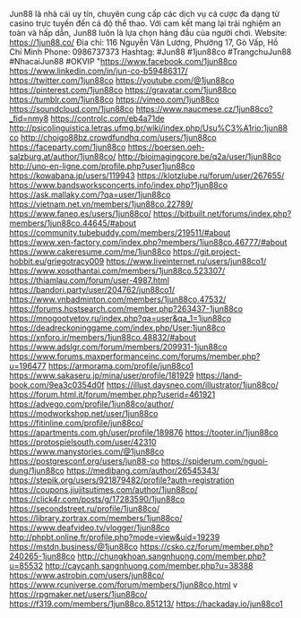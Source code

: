 Jun88 là nhà cái uy tín, chuyên cung cấp các dịch vụ cá cược đa dạng từ casino trực tuyến đến cá độ thể thao. Với cam kết mang lại trải nghiệm an toàn và hấp dẫn, Jun88 luôn là lựa chọn hàng đầu của người chơi.
Website: https://1jun88.co/
Địa chỉ: 116 Nguyễn Văn Lượng, Phường 17, Gò Vấp, Hồ Chí Minh
Phone: 0986737373
Hashtag: #Jun88 #1jun88co #TrangchuJun88 #NhacaiJun88 #OKVIP
"https://www.facebook.com/1jun88co 
https://www.linkedin.com/in/jun-co-b59486317/ 
https://twitter.com/1jun88co 
https://youtube.com/@1jun88co 
https://pinterest.com/1jun88co 
https://gravatar.com/1jun88co 
https://tumblr.com/1jun88co 
https://vimeo.com/1jun88co 
https://soundcloud.com/1jun88co
https://www.naucmese.cz/1jun88co?_fid=nmy8
https://controlc.com/eb4a71de
http://psicolinguistica.letras.ufmg.br/wiki/index.php/Usu%C3%A1rio:1jun88co
http://choigo88bz.crowdfundhq.com/users/1jun88co
https://faceparty.com/1jun88co
https://boersen.oeh-salzburg.at/author/1jun88co/
http://bioimagingcore.be/q2a/user/1jun88co
http://uno-en-ligne.com/profile.php?user1jun88co
https://kowabana.jp/users/119943
https://klotzlube.ru/forum/user/267655/
https://www.bandsworksconcerts.info/index.php?1jun88co
https://ask.mallaky.com/?qa=user/1jun88co
https://vietnam.net.vn/members/1jun88co.22789/
https://www.faneo.es/users/1jun88co/
https://bitbuilt.net/forums/index.php?members/1jun88co.44645/#about
https://community.tubebuddy.com/members/219511/#about
https://www.xen-factory.com/index.php?members/1jun88co.46777/#about
https://www.cakeresume.com/me/1jun88co
https://git.project-hobbit.eu/griegotracy009
https://www.liveinternet.ru/users/jun88co1/
https://www.xosothantai.com/members/1jun88co.523307/
https://thiamlau.com/forum/user-4987.html
https://bandori.party/user/204762/jun88co1/
https://www.vnbadminton.com/members/1jun88co.47532/
https://forums.hostsearch.com/member.php?263437-1jun88co
https://mnogootvetov.ru/index.php?qa=user&qa_1=1jun88co
https://deadreckoninggame.com/index.php/User:1jun88co
https://xnforo.ir/members/1jun88co.48832/#about
https://www.adslgr.com/forum/members/209931-1jun88co
https://www.forums.maxperformanceinc.com/forums/member.php?u=196477
https://armorama.com/profile/jun88co1
https://www.sakaseru.jp/mina/user/profile/181929
https://land-book.com/9ea3c0354d0f
https://illust.daysneo.com/illustrator/1jun88co/
https://forum.html.it/forum/member.php?userid=461921
https://advego.com/profile/1jun88co/author/
https://modworkshop.net/user/1jun88co
https://fitinline.com/profile/jun88co/
https://apartments.com.gh/user/profile/189876
https://tooter.in/1jun88co
https://protospielsouth.com/user/42310
https://www.manystories.com/@1jun88co
https://postgresconf.org/users/jun88-co
https://spiderum.com/nguoi-dung/1jun88co
https://medibang.com/author/26545343/
https://stepik.org/users/921879482/profile?auth=registration
https://coupons.jiujitsutimes.com/author/1jun88co/
https://click4r.com/posts/g/17283590/1jun88co
https://secondstreet.ru/profile/1jun88co/
https://library.zortrax.com/members/1jun88co/
https://www.deafvideo.tv/vlogger/1jun88co
http://phpbt.online.fr/profile.php?mode=view&uid=19239
https://mstdn.business/@1jun88co
https://csko.cz/forum/member.php?240265-1jun88co
http://chungkhoan.sangnhuong.com/member.php?u=85532
http://caycanh.sangnhuong.com/member.php?u=38388
https://www.astrobin.com/users/jun88co/
https://www.rcuniverse.com/forum/members/1jun88co.html
v
https://rpgmaker.net/users/1jun88co/
https://f319.com/members/1jun88co.851213/
https://hackaday.io/jun88co1